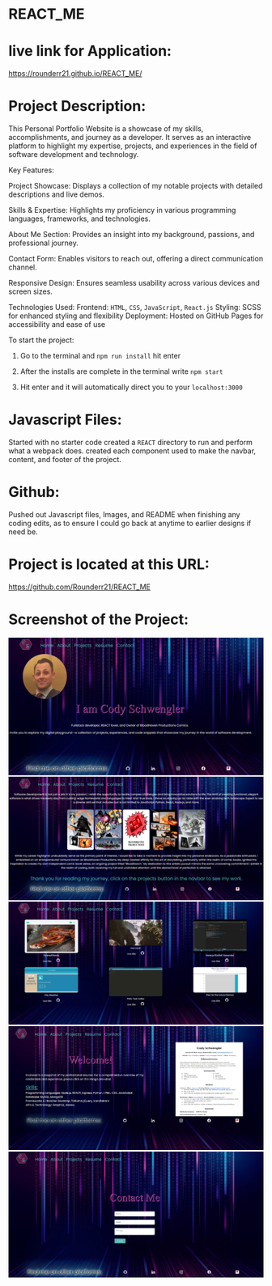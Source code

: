 # REACT_ME

# live link for Application:
https://rounderr21.github.io/REACT_ME/

# Project Description:
This Personal Portfolio Website is a showcase of my skills, accomplishments, and journey as a developer. It serves as an interactive platform to highlight my expertise, projects, and experiences in the field of software development and technology.

Key Features:

Project Showcase: Displays a collection of my notable projects with detailed descriptions and live demos.

Skills & Expertise: Highlights my proficiency in various programming languages, frameworks, and technologies.

About Me Section: Provides an insight into my background, passions, and professional journey.

Contact Form: Enables visitors to reach out, offering a direct communication channel.

Responsive Design: Ensures seamless usability across various devices and screen sizes.

Technologies Used:
Frontend: `HTML`, `CSS`, `JavaScript`, `React.js`
Styling: SCSS for enhanced styling and flexibility
Deployment: Hosted on GitHub Pages for accessibility and ease of use

To start the project:

1. Go to the terminal and `npm run install` hit enter

2. After the installs are complete in the terminal write `npm start`

3. Hit enter and it will automatically direct you to your `localhost:3000`


# Javascript Files:
Started with no starter code created a `REACT` directory to run and perform what a webpack does. created each component used to make the navbar, content, and footer of the project.

# Github:
Pushed out Javascript files, Images, and README when finishing any coding edits, as to ensure I could go back at anytime to earlier designs if need be.

# Project is located at this URL:
https://github.com/Rounderr21/REACT_ME

# Screenshot of the Project:
![Alt text](./src/assets/Images/Screenshot%20(159).png "Home Page")
![Alt text](./src/assets/Images/Screenshot%20(160).png "About me page")
![Alt text](./src/assets/Images/Screenshot%20(161).png "Projects page")
![Alt text](./src/assets/Images/Screenshot%20(162).png "Rusume page")
![Alt text](./src/assets/Images/Screenshot%20(163).png "Contact me page")